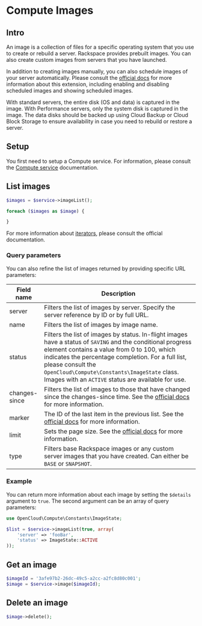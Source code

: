 # Compute Images

## Intro

An image is a collection of files for a specific operating system that you use to create or rebuild a server. Rackspace provides prebuilt images. You can also create custom images from servers that you have launched.

In addition to creating images manually, you can also schedule images of your server automatically. Please consult the [official docs](http://docs.rackspace.com/servers/api/v2/cs-devguide/content/scheduled_images.html) for more information about this extension, including enabling and disabling scheduled images and showing scheduled images.

With standard servers, the entire disk (OS and data) is captured in the image. With Performance servers, only the system disk is captured in the image. The data disks should be backed up using Cloud Backup or Cloud Block Storage to ensure availability in case you need to rebuild or restore a server.

## Setup

You first need to setup a Compute service. For information, please consult the [Compute service](Service.md) documentation.

## List images

```php
$images = $service->imageList();

foreach ($images as $image) {

}
```

For more information about [iterators](docs/userguide/Iterators.md), please consult the official documentation.

### Query parameters

You can also refine the list of images returned by providing specific URL parameters:

|Field name|Description|
|---|---|
|server|Filters the list of images by server. Specify the server reference by ID or by full URL.|
|name|Filters the list of images by image name.|
|status|Filters the list of images by status. In-flight images have a status of `SAVING` and the conditional progress element contains a value from 0 to 100, which indicates the percentage completion. For a full list, please consult the `OpenCloud\Compute\Constants\ImageState` class. Images with an `ACTIVE` status are available for use.|
|changes-since|Filters the list of images to those that have changed since the changes-since time. See the [official docs](http://docs.rackspace.com/servers/api/v2/cs-devguide/content/ChangesSince.html) for more information.|
|marker|The ID of the last item in the previous list. See the [official docs](http://docs.rackspace.com/servers/api/v2/cs-devguide/content/Paginated_Collections-d1e664.html) for more information.|
|limit|Sets the page size. See the [official docs](http://docs.rackspace.com/servers/api/v2/cs-devguide/content/Paginated_Collections-d1e664.html) for more information.|
|type|Filters base Rackspace images or any custom server images that you have created. Can either be `BASE` or `SNAPSHOT`.|

### Example

You can return more information about each image by setting the `$details` argument to `true`. The second argument can be an array of query parameters:

```php
use OpenCloud\Compute\Constants\ImageState;

$list = $service->imageList(true, array(
	'server' => 'fooBar',
    'status' => ImageState::ACTIVE
));
```

## Get an image

```php
$imageId = '3afe97b2-26dc-49c5-a2cc-a2fc8d80c001';
$image = $service->image($imageId);
```

## Delete an image

```php
$image->delete();
```
